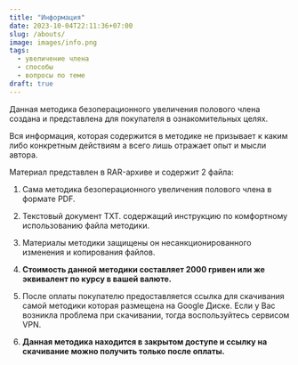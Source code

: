 ```yaml
---
title: "Информация"
date: 2023-10-04T22:11:36+07:00
slug: /abouts/
image: images/info.png
tags:
  - увеличение члена
  - способы
  - вопросы по теме  
draft: true
---
```

Данная методика безоперационного увеличения полового члена создана и представлена для покупателя в ознакомительных целях. 

Вся информация, которая содержится в методике не призывает к каким либо конкретным действиям а всего лишь отражает опыт и мысли автора.

Материал представлен в RAR-архиве и содержит 2 файла:
1. Сама методика безоперационного увеличения полового члена в формате PDF.

2. Текстовый документ TXT. содержащий инструкцию по комфортному использованию файла методики.

3.  Материалы методики защищены он несанкционированного изменения и копирования файлов. 

4.  **Стоимость данной методики составляет 2000 гривен или же эквивалент по курсу в вашей валюте.** 

5. После оплаты покупателю предоставляется ссылка для скачивания самой методики которая размещена на Google Диске. Если у Вас возникла проблема при скачивании, тогда воспользуйтесь сервисом VPN.
6. **Данная методика находится в закрытом доступе и ссылку на скачивание можно получить только после оплаты.**